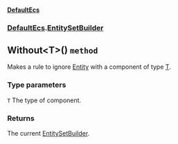 #### [DefaultEcs](./DefaultEcs.md 'DefaultEcs')
### [DefaultEcs](./DefaultEcs.md#DefaultEcs 'DefaultEcs').[EntitySetBuilder](./DefaultEcs-EntitySetBuilder.md 'DefaultEcs.EntitySetBuilder')
## Without&lt;T&gt;() `method`
Makes a rule to ignore [Entity](./DefaultEcs-Entity.md 'DefaultEcs.Entity') with a component of type [T](#DefaultEcs-EntitySetBuilder-Without-T-()-T 'DefaultEcs.EntitySetBuilder.Without&lt;T&gt;().T').
### Type parameters

<a name='DefaultEcs-EntitySetBuilder-Without-T-()-T'></a>
`T`
The type of component.
### Returns
The current [EntitySetBuilder](./DefaultEcs-EntitySetBuilder.md 'DefaultEcs.EntitySetBuilder').
